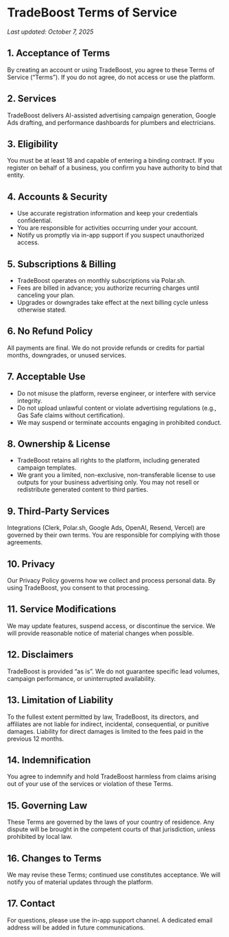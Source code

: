 # TradeBoost Terms of Service

_Last updated: October 7, 2025_

## 1. Acceptance of Terms
By creating an account or using TradeBoost, you agree to these Terms of Service (“Terms”). If you do not agree, do not access or use the platform.

## 2. Services
TradeBoost delivers AI-assisted advertising campaign generation, Google Ads drafting, and performance dashboards for plumbers and electricians.

## 3. Eligibility
You must be at least 18 and capable of entering a binding contract. If you register on behalf of a business, you confirm you have authority to bind that entity.

## 4. Accounts & Security
- Use accurate registration information and keep your credentials confidential.
- You are responsible for activities occurring under your account.
- Notify us promptly via in-app support if you suspect unauthorized access.

## 5. Subscriptions & Billing
- TradeBoost operates on monthly subscriptions via Polar.sh.
- Fees are billed in advance; you authorize recurring charges until canceling your plan.
- Upgrades or downgrades take effect at the next billing cycle unless otherwise stated.

## 6. No Refund Policy
All payments are final. We do not provide refunds or credits for partial months, downgrades, or unused services.

## 7. Acceptable Use
- Do not misuse the platform, reverse engineer, or interfere with service integrity.
- Do not upload unlawful content or violate advertising regulations (e.g., Gas Safe claims without certification).
- We may suspend or terminate accounts engaging in prohibited conduct.

## 8. Ownership & License
- TradeBoost retains all rights to the platform, including generated campaign templates.
- We grant you a limited, non-exclusive, non-transferable license to use outputs for your business advertising only. You may not resell or redistribute generated content to third parties.

## 9. Third-Party Services
Integrations (Clerk, Polar.sh, Google Ads, OpenAI, Resend, Vercel) are governed by their own terms. You are responsible for complying with those agreements.

## 10. Privacy
Our Privacy Policy governs how we collect and process personal data. By using TradeBoost, you consent to that processing.

## 11. Service Modifications
We may update features, suspend access, or discontinue the service. We will provide reasonable notice of material changes when possible.

## 12. Disclaimers
TradeBoost is provided “as is”. We do not guarantee specific lead volumes, campaign performance, or uninterrupted availability.

## 13. Limitation of Liability
To the fullest extent permitted by law, TradeBoost, its directors, and affiliates are not liable for indirect, incidental, consequential, or punitive damages. Liability for direct damages is limited to the fees paid in the previous 12 months.

## 14. Indemnification
You agree to indemnify and hold TradeBoost harmless from claims arising out of your use of the services or violation of these Terms.

## 15. Governing Law
These Terms are governed by the laws of your country of residence. Any dispute will be brought in the competent courts of that jurisdiction, unless prohibited by local law.

## 16. Changes to Terms
We may revise these Terms; continued use constitutes acceptance. We will notify you of material updates through the platform.

## 17. Contact
For questions, please use the in-app support channel. A dedicated email address will be added in future communications.

